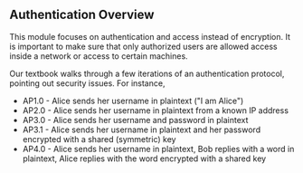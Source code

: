 ## Authentication Overview

This module focuses on authentication and access instead of encryption. It is important to make sure that only authorized users are allowed access inside a network or access to certain machines.

Our textbook walks through a few iterations of an authentication protocol, pointing out security issues. For instance,

- AP1.0 - Alice sends her username in plaintext ("I am Alice")
- AP2.0 - Alice sends her username in plaintext from a known IP address
- AP3.0 - Alice sends her username and password in plaintext 
- AP3.1 - Alice sends her username in plaintext and her password encrypted with a shared (symmetric) key
- AP4.0 - Alice sends her username in plaintext, Bob replies with a word in plaintext, Alice replies with the word encrypted with a shared key

